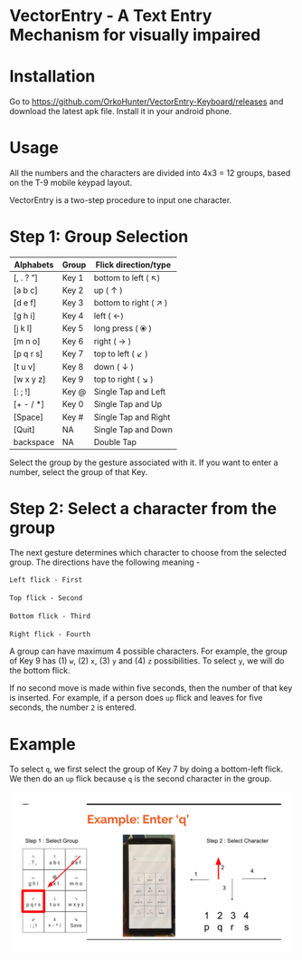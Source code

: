 # VectorEntry - A Text Entry Mechanism for visually impaired

# Installation

Go to https://github.com/OrkoHunter/VectorEntry-Keyboard/releases and download the latest apk file. Install it in your android phone.

# Usage

All the numbers and the characters are divided into 4x3 = 12 groups, based on the T-9 mobile keypad layout.

VectorEntry is a two-step procedure to input one character.

# Step 1: Group Selection

| Alphabets | Group  | Flick direction/type  |
| --------- | ------ | --------------------- |
| [, . ? ”] | Key 1  | bottom to left ( ↖)   |
| [a b c]   | Key 2  | up ( ↑ )              |
| [d e f]   | Key 3  | bottom to right ( ↗ ) |
| [g h i]   | Key 4  | left ( ←)             |
| [j k l]   | Key 5  | long press ( ⦿ )      |
| [m n o]   | Key 6  | right ( → )           |
| [p q r s] | Key 7  | top to left ( ↙ )     |
| [t u v]   | Key 8  | down ( ↓ )            |
| [w x y z] | Key 9  | top to right ( ↘ )    |
| [: ; !]   | Key @  | Single Tap and Left   |
| [+ - / *] | Key 0  | Single Tap and Up     |
| [Space]   | Key #  | Single Tap and Right  |
| [Quit]    | NA     | Single Tap and Down   |
| backspace | NA     | Double Tap            |

Select the group by the gesture associated with it. If you want to enter a number, select the group of that Key.

# Step 2: Select a character from the group

The next gesture determines which character to choose from the selected group. The directions have the following meaning -

```
Left flick - First

Top flick - Second

Bottom flick - Third

Right flick - Fourth
```

A group can have maximum 4 possible characters. For example, the group of Key 9 has (1) `w`, (2) `x`, (3) `y` and (4) `z` possibilities. To select `y`, we will do the bottom flick.

If no second move is made within five seconds, then the number of that key is inserted. For example, if a person does `up` flick and leaves for five seconds, the number `2` is entered.

# Example

To select `q`, we first select the group of Key 7 by doing a bottom-left flick. We then do an `up` flick because `q` is the second character in the group.

![Example to enter q](images/how-to-select-q.png)
